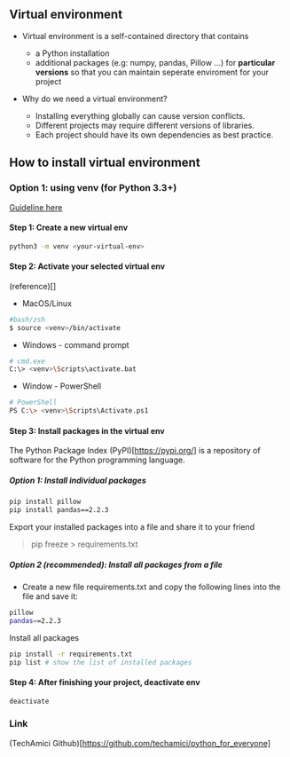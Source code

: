 ## Virtual environment 
- Virtual environment is a self-contained directory that contains
    - a Python installation
    - additional packages (e.g: numpy, pandas, Pillow ...)
for **particular versions** so that you can maintain seperate enviroment for your project

- Why do we need a virtual environment?
    - Installing everything globally can cause version conflicts.
    - Different projects may require different versions of libraries. 
    - Each project should have its own dependencies as best practice.

## How to install virtual environment

### Option 1: using venv (for Python 3.3+) 

[Guideline here](https://docs.python.org/3/library/venv.html#venv-def) 

#### Step 1: Create a new virtual env 
```bash
python3 -m venv <your-virtual-env>
```

#### Step 2: Activate your selected virtual env
(reference)[]

* MacOS/Linux
```bash
#bash/zsh 
$ source <venv>/bin/activate
```

* Windows - command prompt 
```bash
# cmd.exe
C:\> <venv>\Scripts\activate.bat
```

* Window - PowerShell
```bash
# PowerShell
PS C:\> <venv>\Scripts\Activate.ps1
```

#### Step 3: Install packages in the virtual env
The Python Package Index (PyPI)[https://pypi.org/] is a repository of software for the Python programming language.

##### Option 1: Install individual packages  
```bash
pip install pillow
pip install pandas==2.2.3
```

Export your installed packages into a file and share it to your friend

> pip freeze > requirements.txt

##### Option 2 (recommended): Install all packages from a file
- Create a new file requirements.txt and copy the following lines into the file and save it:
```bash
pillow
pandas==2.2.3
```
Install all packages
```bash
pip install -r requirements.txt
pip list # show the list of installed packages
```

#### Step 4: After finishing your project, deactivate env
```bash
deactivate
```

### Link 
(TechAmici Github)[https://github.com/techamici/python_for_everyone]
